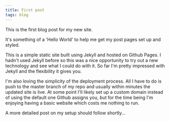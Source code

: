 ```yaml
---
title: First post
tags: blog
---
```


This is the first blog post for my new site. 

It's something of a 'Hello World' to help me get my post pages set up and styled.

This is a simple static site built using Jekyll and hosted on Github Pages. I hadn't used Jekyll before so this was
a nice opportunity to try out a new technology and see what I could do with it. So far I'm pretty impressed with Jekyll
and the flexibility it gives you.

I'm also loving the simplicity of the deployment process. All I have to do is push to the master branch of my repo and
usually within minutes the updated site is live. At some point I'll likely set up a custom domain instead of using the 
default one Github assigns you, but for the time being I'm enjoying having a basic website which costs me nothing to
run.

A more detailed post on my setup should follow shortly...
